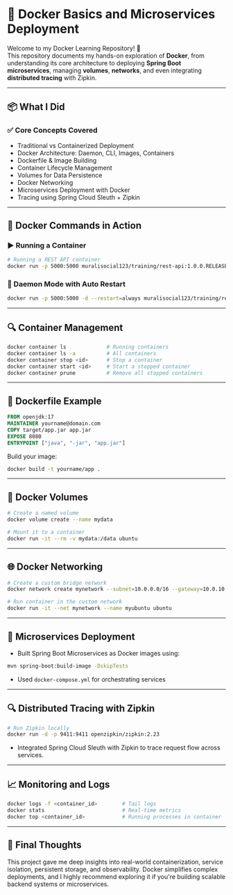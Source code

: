 # 🚀 Docker Basics and Microservices Deployment
 
 Welcome to my Docker Learning Repository! 👋  
 This repository documents my hands-on exploration of **Docker**, from understanding its core architecture to deploying **Spring Boot microservices**, managing **volumes**, **networks**, and even integrating **distributed tracing** with Zipkin.
 
 ---
 
 ## 📦 What I Did
 
 ### ✅ Core Concepts Covered
 
 - Traditional vs Containerized Deployment
 - Docker Architecture: Daemon, CLI, Images, Containers
 - Dockerfile & Image Building
 - Container Lifecycle Management
 - Volumes for Data Persistence
 - Docker Networking
 - Microservices Deployment with Docker
 - Tracing using Spring Cloud Sleuth + Zipkin
 
 ---
 
 ## 🐳 Docker Commands in Action
 
 ### ▶️ Running a Container
 
 ```bash
 # Running a REST API container
 docker run -p 5000:5000 muralisocial123/training/rest-api:1.0.0.RELEASE
 ```
 
 ### 🚀 Daemon Mode with Auto Restart
 
 ```bash
 docker run -p 5000:5000 -d --restart=always muralisocial123/training/rest-api:1.0.0.RELEASE
 ```
 
 ---
 
 ## 🔍 Container Management
 
 ```bash
 docker container ls             # Running containers
 docker container ls -a          # All containers
 docker container stop <id>      # Stop a container
 docker container start <id>     # Start a stopped container
 docker container prune          # Remove all stopped containers
 ```
 
 ---
 
 ## 📄 Dockerfile Example
 
 ```Dockerfile
 FROM openjdk:17
 MAINTAINER yourname@domain.com
 COPY target/app.jar app.jar
 EXPOSE 8080
 ENTRYPOINT ["java", "-jar", "app.jar"]
 ```
 
 Build your image:
 
 ```bash
 docker build -t yourname/app .
 ```
 
 ---
 
 ## 💾 Docker Volumes
 
 ```bash
 # Create a named volume
 docker volume create --name mydata
 
 # Mount it to a container
 docker run -it --rm -v mydata:/data ubuntu
 ```
 
 ---
 
 ## 🌐 Docker Networking
 
 ```bash
 # Create a custom bridge network
 docker network create mynetwork --subnet=10.0.0.0/16 --gateway=10.0.10.100
 
 # Run container in the custom network
 docker run -it --net mynetwork --name myubuntu ubuntu
 ```
 
 ---
 
 ## 🧹 Microservices Deployment
 
 - Built Spring Boot Microservices as Docker images using:
 
 ```bash
 mvn spring-boot:build-image -DskipTests
 ```
 
 - Used `docker-compose.yml` for orchestrating services
 
 ---
 
 ## 🔍 Distributed Tracing with Zipkin
 
 ```bash
 # Run Zipkin locally
 docker run -d -p 9411:9411 openzipkin/zipkin:2.23
 ```
 
 - Integrated Spring Cloud Sleuth with Zipkin to trace request flow across services.
 
 ---
 
 ## 📈 Monitoring and Logs
 
 ```bash
 docker logs -f <container_id>        # Tail logs
 docker stats                         # Real-time metrics
 docker top <container_id>            # Running processes in container
 ```
 
 ---
 
 ## 🙌 Final Thoughts
 
 This project gave me deep insights into real-world containerization, service isolation, persistent storage, and observability. Docker simplifies complex deployments, and I highly recommend exploring it if you're building scalable backend systems or microservices.
